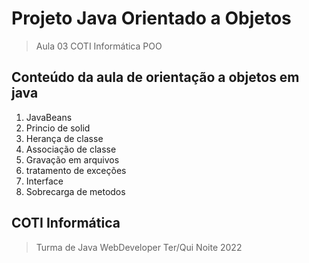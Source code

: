 # Projeto Java Orientado a Objetos
>Aula 03 COTI Informática POO
## Conteúdo  da aula de orientação a objetos em java 
1. JavaBeans
2. Princio de solid 
3. Herança de classe 
4. Associação de classe
5. Gravação em arquivos
6. tratamento de exceções
7. Interface
8. Sobrecarga de metodos 
## COTI Informática
>Turma de Java WebDeveloper Ter/Qui Noite 2022